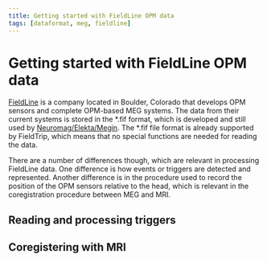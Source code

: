 ```yaml
---
title: Getting started with FieldLine OPM data
tags: [dataformat, meg, fieldline]
---
```


# Getting started with FieldLine OPM data

[FieldLine](https://fieldlineinc.com/) is a company located in Boulder, Colorado that develops OPM sensors and complete OPM-based MEG systems. The data from their current systems is stored in the \*.fif format, which is developed and still used by [Neuromag/Elekta/Megin](/getting_started/neuromag). The \*.fif file format is already supported by FieldTrip, which means that no special functions are needed for reading the data.

There are a number of differences though, which are relevant in processing FieldLine data. One difference is how events or triggers are detected and represented. Another difference is in the procedure used to record the position of the OPM sensors relative to the head, which is relevant in the coregistration procedure between MEG and MRI.

## Reading and processing triggers


## Coregistering with MRI


 

 
